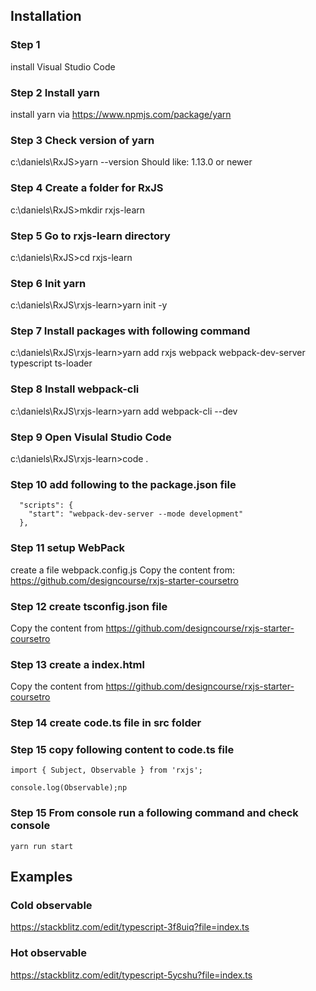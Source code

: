 ## Installation
### Step 1 
install Visual Studio Code

### Step 2 Install yarn
install yarn via https://www.npmjs.com/package/yarn

### Step 3 Check version of yarn
c:\daniels\RxJS>yarn --version
Should like: 1.13.0 or newer

### Step 4 Create a folder for RxJS
c:\daniels\RxJS>mkdir rxjs-learn

### Step 5 Go to rxjs-learn directory
c:\daniels\RxJS>cd rxjs-learn

### Step 6 Init yarn
c:\daniels\RxJS\rxjs-learn>yarn init -y

### Step 7 Install packages with following command
c:\daniels\RxJS\rxjs-learn>yarn add rxjs webpack webpack-dev-server typescript ts-loader

### Step 8 Install webpack-cli
c:\daniels\RxJS\rxjs-learn>yarn add webpack-cli --dev

### Step 9 Open Visulal Studio Code
c:\daniels\RxJS\rxjs-learn>code .

### Step 10 add following to the package.json file
```
  "scripts": {
    "start": "webpack-dev-server --mode development"
  },
```
### Step 11 setup WebPack

create a file webpack.config.js
Copy the content from: https://github.com/designcourse/rxjs-starter-coursetro


### Step 12 create tsconfig.json file
Copy the content from https://github.com/designcourse/rxjs-starter-coursetro

### Step 13 create a index.html
Copy the content from https://github.com/designcourse/rxjs-starter-coursetro

### Step 14 create code.ts file in src folder

### Step 15 copy following content to code.ts file
```
import { Subject, Observable } from 'rxjs';

console.log(Observable);np
```
### Step 15 From console run a following command and check console
```
yarn run start
```


## Examples

### Cold observable
https://stackblitz.com/edit/typescript-3f8uiq?file=index.ts

### Hot observable
https://stackblitz.com/edit/typescript-5ycshu?file=index.ts









